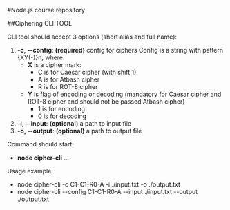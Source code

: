 #Node.js course repository

##Ciphering CLI TOOL

CLI tool should accept 3 options (short alias and full name):

1. **-c, --config**: **(required)** config for ciphers Config is a string with pattern {XY(-)}n, where:
    - **X** is a cipher mark:
        - C is for Caesar cipher (with shift 1)
        - A is for Atbash cipher
        - R is for ROT-8 cipher
    - **Y** is flag of encoding or decoding (mandatory for Caesar cipher and ROT-8 cipher and should not be passed Atbash cipher)
        - 1 is for encoding
        - 0 is for decoding
2. **-i, --input**: **(optional)** a path to input file
3. **-o, --output**: **(optional)** a path to output file

Command should start:

- **node cipher-cli** ...

Usage example:

- node cipher-cli -c C1-C1-R0-A -i ./input.txt -o ./output.txt
- node cipher-cli --config C1-C1-R0-A --input ./input.txt --output ./output.txt
